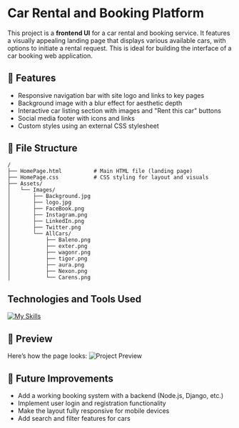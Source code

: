 
# Car Rental and Booking Platform

This project is a **frontend UI** for a car rental and booking service. It features a visually appealing landing page that displays various available cars, 
with options to initiate a rental request. This is ideal for building the interface of a car booking web application.


## 🚗 Features

- Responsive navigation bar with site logo and links to key pages
- Background image with a blur effect for aesthetic depth
- Interactive car listing section with images and "Rent this car" buttons
- Social media footer with icons and links
- Custom styles using an external CSS stylesheet


## 📁 File Structure

```
/
├── HomePage.html          # Main HTML file (landing page)
├── HomePage.css           # CSS styling for layout and visuals
├── Assets/
│   └── Images/
│       ├── Background.jpg
│       ├── logo.jpg
│       ├── FaceBook.png
│       ├── Instagram.png
│       ├── LinkedIn.png
│       ├── Twitter.png
│       └── AllCars/
│           ├── Baleno.png
│           ├── exter.png
│           ├── wagonr.png
│           ├── tigor.png
│           ├── aura.png
│           ├── Nexon.png
│           └── Carens.png
```


## Technologies and Tools Used

[![My Skills](https://skillicons.dev/icons?i=html,css,vscode)](https://skillicons.dev) 



## 📸 Preview

Here’s how the page looks:
![Project Preview](Home_Page_Header.jpg)



## 🔗 Future Improvements

- Add a working booking system with a backend (Node.js, Django, etc.)
- Implement user login and registration functionality
- Make the layout fully responsive for mobile devices
- Add search and filter features for cars








